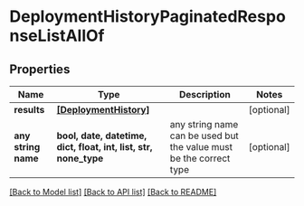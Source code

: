 # DeploymentHistoryPaginatedResponseListAllOf


## Properties
Name | Type | Description | Notes
------------ | ------------- | ------------- | -------------
**results** | [**[DeploymentHistory]**](DeploymentHistory.md) |  | [optional] 
**any string name** | **bool, date, datetime, dict, float, int, list, str, none_type** | any string name can be used but the value must be the correct type | [optional]

[[Back to Model list]](../README.md#documentation-for-models) [[Back to API list]](../README.md#documentation-for-api-endpoints) [[Back to README]](../README.md)


